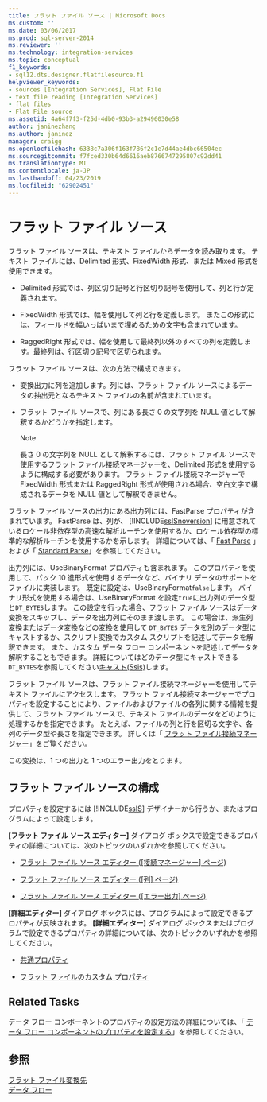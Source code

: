 ```yaml
---
title: フラット ファイル ソース | Microsoft Docs
ms.custom: ''
ms.date: 03/06/2017
ms.prod: sql-server-2014
ms.reviewer: ''
ms.technology: integration-services
ms.topic: conceptual
f1_keywords:
- sql12.dts.designer.flatfilesource.f1
helpviewer_keywords:
- sources [Integration Services], Flat File
- text file reading [Integration Services]
- flat files
- Flat File source
ms.assetid: 4a64f7f3-f25d-4db0-93b3-a29496030e58
author: janinezhang
ms.author: janinez
manager: craigg
ms.openlocfilehash: 6338c7a306f163f786f2c1e7d44ae4dbc66504ec
ms.sourcegitcommit: f7fced330b64d6616aeb8766747295807c92dd41
ms.translationtype: MT
ms.contentlocale: ja-JP
ms.lasthandoff: 04/23/2019
ms.locfileid: "62902451"
---
```

# <a name="flat-file-source"></a>フラット ファイル ソース
  フラット ファイル ソースは、テキスト ファイルからデータを読み取ります。 テキスト ファイルには、Delimited 形式、FixedWidth 形式、または Mixed 形式を使用できます。  
  
-   Delimited 形式では、列区切り記号と行区切り記号を使用して、列と行が定義されます。  
  
-   FixedWidth 形式では、幅を使用して列と行を定義します。 またこの形式には、フィールドを幅いっぱいまで埋めるための文字も含まれています。  
  
-   RaggedRight 形式では、幅を使用して最終列以外のすべての列を定義します。最終列は、行区切り記号で区切られます。  
  
 フラット ファイル ソースは、次の方法で構成できます。  
  
-   変換出力に列を追加します。列には、フラット ファイル ソースによるデータの抽出元となるテキスト ファイルの名前が含まれています。  
  
-   フラット ファイル ソースで、列にある長さ 0 の文字列を NULL 値として解釈するかどうかを指定します。  
  
    > [!NOTE]  
    >  長さ 0 の文字列を NULL として解釈するには、フラット ファイル ソースで使用するフラット ファイル接続マネージャーを、Delimited 形式を使用するように構成する必要があります。 フラット ファイル接続マネージャーで FixedWidth 形式または RaggedRight 形式が使用される場合、空白文字で構成されるデータを NULL 値として解釈できません。  
  
 フラット ファイル ソースの出力にある出力列には、FastParse プロパティが含まれています。 FastParse は、列が、 [!INCLUDE[ssISnoversion](../../includes/ssisnoversion-md.md)] に用意されているロケール非依存型の高速な解析ルーチンを使用するか、ロケール依存型の標準的な解析ルーチンを使用するかを示します。 詳細については、「 [Fast Parse](../fast-parse.md) 」および「 [Standard Parse](../standard-parse.md)」を参照してください。  
  
 出力列には、UseBinaryFormat プロパティも含まれます。 このプロパティを使用して、パック 10 進形式を使用するデータなど、バイナリ データのサポートをファイルに実装します。 既定に設定は、UseBinaryFormat`false`します。 バイナリ形式を使用する場合は、UseBinaryFormat を設定`true`に出力列のデータ型と`DT_BYTES`します。 この設定を行った場合、フラット ファイル ソースはデータ変換をスキップし、データを出力列にそのまま渡します。 この場合は、派生列変換またはデータ変換などの変換を使用して `DT_BYTES` データを別のデータ型にキャストするか、スクリプト変換でカスタム スクリプトを記述してデータを解釈できます。 また、カスタム データ フロー コンポーネントを記述してデータを解釈することもできます。 詳細についてはどのデータ型にキャストできる`DT_BYTES`を参照してください[キャスト&#40;Ssis&#41;](../expressions/cast-ssis-expression.md)します。  
  
 フラット ファイル ソースは、フラット ファイル接続マネージャーを使用してテキスト ファイルにアクセスします。 フラット ファイル接続マネージャーでプロパティを設定することにより、ファイルおよびファイルの各列に関する情報を提供して、フラット ファイル ソースで、テキスト ファイルのデータをどのように処理するかを指定できます。 たとえば、ファイルの列と行を区切る文字や、各列のデータ型や長さを指定できます。 詳しくは「 [フラット ファイル接続マネージャー](../connection-manager/file-connection-manager.md)」をご覧ください。  
  
 この変換は、1 つの出力と 1 つのエラー出力をとります。  
  
## <a name="configuration-of-the-flat-file-source"></a>フラット ファイル ソースの構成  
 プロパティを設定するには [!INCLUDE[ssIS](../../includes/ssis-md.md)] デザイナーから行うか、またはプログラムによって設定します。  
  
 **[フラット ファイル ソース エディター]** ダイアログ ボックスで設定できるプロパティの詳細については、次のトピックのいずれかを参照してください。  
  
-   [フラット ファイル ソース エディター ([接続マネージャー] ページ)](../flat-file-source-editor-connection-manager-page.md)  
  
-   [フラット ファイル ソース エディター ([列] ページ)](../flat-file-source-editor-columns-page.md)  
  
-   [フラット ファイル ソース エディター ([エラー出力] ページ)](../flat-file-source-editor-error-output-page.md)  
  
 **[詳細エディター]** ダイアログ ボックスには、プログラムによって設定できるプロパティが反映されます。 **[詳細エディター]** ダイアログ ボックスまたはプログラムで設定できるプロパティの詳細については、次のトピックのいずれかを参照してください。  
  
-   [共通プロパティ](../common-properties.md)  
  
-   [フラット ファイルのカスタム プロパティ](flat-file-custom-properties.md)  
  
## <a name="related-tasks"></a>Related Tasks  
 データ フロー コンポーネントのプロパティの設定方法の詳細については、「 [データ フロー コンポーネントのプロパティを設定する](set-the-properties-of-a-data-flow-component.md)」を参照してください。  
  
## <a name="see-also"></a>参照  
 [フラット ファイル変換先](flat-file-destination.md)   
 [データ フロー](data-flow.md)  
  
  
